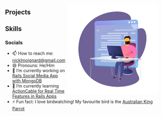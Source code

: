 

<img src="https://github.com/NickMoignard/NickMoignard/blob/main/animated-working-header.svg?raw=true" alt='' width="300" height="300" align='right'></img>

<!-- ![Animated Developer Illustration](https://github.com/NickMoignard/NickMoignard/blob/main/animated-working-header.svg) -->


## Projects

## Skills

<!-- Tech Tree??? -->

### Socials

- 📫 How to reach me: nicklmoignard@gmail.com
- 😄 Pronouns:  He/Him
- 🔭 I’m currently working on [Rails Social Media App with MongoDB](https://www.github.com/nickmoignard/chat)
- 🌱 I’m currently learning [ActionCable for Real Time Features in Rails Apps](https://guides.rubyonrails.org/action_cable_overview.html)
- ⚡ Fun fact: I love birdwatching! My favourite bird is the [Australian King Parrot](https://en.wikipedia.org/wiki/Australian_king_parrot)

<img src="https://upload.wikimedia.org/wikipedia/commons/4/46/Alisterus_scapularis_-_Brunkerville.jpg" alt='' width='500'></img>
